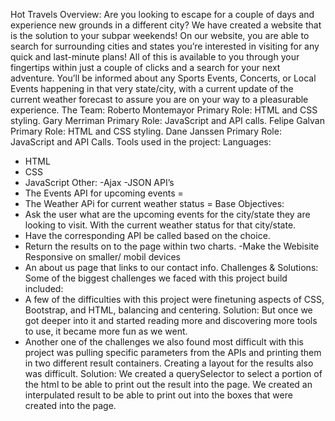 Hot Travels
Overview:
Are you looking to escape for a couple of days and experience new grounds in a different city?
We have created a website that is the solution to your subpar weekends!
On our website, you are able to search for surrounding cities and states you’re interested in visiting for any quick and last-minute plans! All of this is available to you through your fingertips within just a couple of clicks and a search for your next adventure. You’ll be informed about any Sports Events, Concerts, or Local Events happening in that very state/city, with a current update of the current weather forecast to assure you are on your way to a pleasurable experience.
The Team:
Roberto Montemayor
Primary Role: HTML and CSS styling.
Gary Merriman
Primary Role: JavaScript and API calls.
Felipe Galvan
Primary Role: HTML and CSS styling.
Dane Janssen
Primary Role: JavaScript and API Calls.
Tools used in the project:
Languages:
- HTML
- CSS
- JavaScript
Other:
-Ajax
-JSON
API’s
- The Events API for upcoming events =
- The Weather APi for current weather status =
Base Objectives:
- Ask the user what are the upcoming events for the city/state they are looking to visit. With the current weather status for that city/state.
- Have the corresponding API be called based on the choice.
- Return the results on to the page within two charts.
-Make the Webisite Responsive on smaller/ mobil devices
- An about us page that links to our contact info.
Challenges & Solutions:
Some of the biggest challenges we faced with this project build included:
- A few of the difficulties with this project were finetuning aspects of CSS, Bootstrap, and HTML, balancing and centering.
Solution: But once we got deeper into it and started reading more and discovering more tools to use, it became more fun as we went.
- Another one of the challenges we also found most difficult with this project was pulling specific parameters from the APIs and printing them in two different result containers. Creating a layout for the results also was difficult.
Solution: We created a querySelector to select a portion of the html to be able to print out the result into the page. We created an interpulated result to be able to print out into the boxes that were created into the page.
























